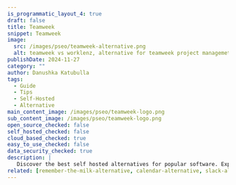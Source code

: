 ```yaml
---
is_programmatic_layout_4: true
draft: false
title: Teamweek
snippet: Teamweek
image:
  src: /images/pseo/teamweek-alternative.png
  alt: teamweek vs worklenz, alternative for teamweek project managemet tool, task management, resource management, productivity, self-hosted
publishDate: 2024-11-27
category: ""
author: Danushka Katubulla
tags:
  - Guide
  - Tips
  - Self-Hosted
  - Alternative
main_content_image: /images/pseo/teamweek-logo.png
sub_content_image: /images/pseo/teamweek-logo.png
open_source_checked: false
self_hosted_checked: false
cloud_based_checked: true
easy_to_use_checked: false
data_security_checked: true
description: |
   Discover the best self hosted alternatives for popular software. Explore our comprehensive guides and find the perfect solution for your needs today.
related: [remember-the-milk-alternative, calendar-alternative, slack-alternative, nutcache-alternative]
---
```


